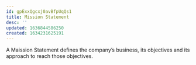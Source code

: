 ```yaml
---
id: gpExxQgcxj0avBfpUqQs1
title: Mission Statement
desc: ''
updated: 1636844586250
created: 1634231625191
---
```


A Maission Statement defines the company’s business, its objectives and its approach to reach those objectives.